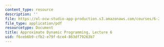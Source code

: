 ```yaml
---
content_type: resource
description: ''
file: https://ol-ocw-studio-app-production.s3.amazonaws.com/courses/6-231-dynamic-programming-and-stochastic-control-fall-2015/f6ceb6b9cfb2e79f6ce4863df79263b7_MIT6_231F15_lec06_short.pdf
file_type: application/pdf
resourcetype: Document
title: Approximate Dynamic Programming, Lecture 6
uid: f6ceb6b9-cfb2-e79f-6ce4-863df79263b7
---
```


